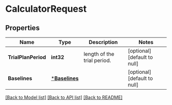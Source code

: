 # CalculatorRequest

## Properties
Name | Type | Description | Notes
------------ | ------------- | ------------- | -------------
**TrialPlanPeriod** | **int32** | length of the trial period. | [optional] [default to null]
**Baselines** | [***Baselines**](Baselines.md) |  | [optional] [default to null]

[[Back to Model list]](../README.md#documentation-for-models) [[Back to API list]](../README.md#documentation-for-api-endpoints) [[Back to README]](../README.md)

